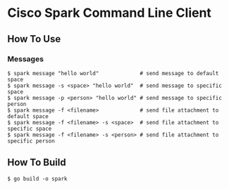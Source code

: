 # Cisco Spark Command Line Client

## How To Use
### Messages
```
$ spark message "hello world"             # send message to default space
$ spark message -s <space> "hello world"  # send message to specific space
$ spark message -p <person> "hello world" # send message to specific person
$ spark message -f <filename>             # send file attachment to default space
$ spark message -f <filename> -s <space>  # send file attachment to specific space
$ spark message -f <filename> -s <person> # send file attachment to specific person
```

## How To Build
```
$ go build -o spark
```
